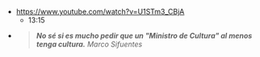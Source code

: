 - https://www.youtube.com/watch?v=U1STm3_CBjA
	- 13:15
- > _**No sé si es mucho pedir que un "Ministro de Cultura" al menos tenga cultura.**
  Marco Sifuentes_